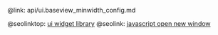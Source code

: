 @link: api/ui.baseview_minwidth_config.md

@seolinktop: [ui widget library](https://webix.com)
@seolink: [javascript open new window](https://webix.com/widget/window/)